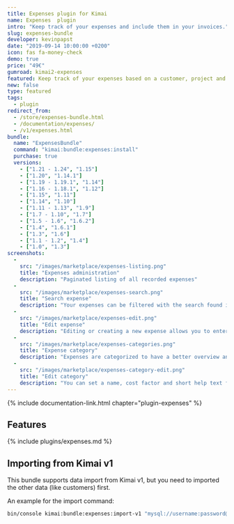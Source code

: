 ```yaml
---
title: Expenses plugin for Kimai
name: Expenses  plugin
intro: "Keep track of your expenses and include them in your invoices."
slug: expenses-bundle
developer: kevinpapst
date: "2019-09-14 10:00:00 +0200"
icon: fas fa-money-check
demo: true 
price: "49€"
gumroad: kimai2-expenses
featured: Keep track of your expenses based on a customer, project and activity. These expenses can be categorized and included in your invoices.  
new: false
type: featured
tags:
  - plugin
redirect_from:
  - /store/expenses-bundle.html
  - /documentation/expenses/
  - /v1/expenses.html
bundle:
  name: "ExpensesBundle"
  command: "kimai:bundle:expenses:install"
  purchase: true
  versions:
    - ["1.21 - 1.24", "1.15"]
    - ["1.20", "1.14.1"]
    - ["1.19 - 1.19.1", "1.14"]
    - ["1.16 - 1.18.1", "1.12"]
    - ["1.15", "1.11"]
    - ["1.14", "1.10"]
    - ["1.11 - 1.13", "1.9"]
    - ["1.7 - 1.10", "1.7"]
    - ["1.5 - 1.6", "1.6.2"]
    - ["1.4", "1.6.1"]
    - ["1.3", "1.6"]
    - ["1.1 - 1.2", "1.4"]
    - ["1.0", "1.3"]
screenshots:
  - 
    src: "/images/marketplace/expenses-listing.png"
    title: "Expenses administration"
    description: "Paginated listing of all recorded expenses"
  - 
    src: "/images/marketplace/expenses-search.png"
    title: "Search expense"
    description: "Your expenses can be filtered with the search found in multiple Kimai screens"
  - 
    src: "/images/marketplace/expenses-edit.png"
    title: "Edit expense"
    description: "Editing or creating a new expense allows you to enter these fields"
  - 
    src: "/images/marketplace/expenses-categories.png"
    title: "Expense category"
    description: "Expenses are categorized to have a better overview and filter options"
  - 
    src: "/images/marketplace/expenses-category-edit.png"
    title: "Edit category"
    description: "You can set a name, cost factor and short help text for each category"
---
```


{% include documentation-link.html chapter="plugin-expenses" %}

## Features

{% include plugins/expenses.md %}

## Importing from Kimai v1

This bundle supports data import from Kimai v1, but you need to imported the other data (like customers) first.

An example for the import command:
```bash
bin/console kimai:bundle:expenses:import-v1 "mysql://username:password@127.0.0.1:3306/database?charset=utf8" "kimai_"
```
